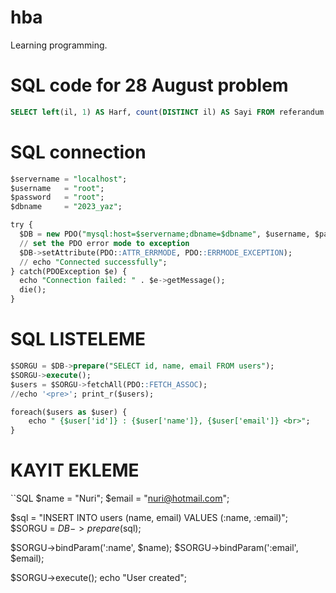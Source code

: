 # hba
Learning programming.

# SQL code for 28 August problem
```SQL
SELECT left(il, 1) AS Harf, count(DISTINCT il) AS Sayi FROM referandum GROUP BY left(il, 1);
```


# SQL connection
```SQL
$servername = "localhost";
$username   = "root";
$password   = "root";
$dbname     = "2023_yaz";

try {
  $DB = new PDO("mysql:host=$servername;dbname=$dbname", $username, $password);
  // set the PDO error mode to exception
  $DB->setAttribute(PDO::ATTR_ERRMODE, PDO::ERRMODE_EXCEPTION);
  // echo "Connected successfully";
} catch(PDOException $e) {
  echo "Connection failed: " . $e->getMessage();
  die();
}
```

# SQL LISTELEME
```SQL
$SORGU = $DB->prepare("SELECT id, name, email FROM users");
$SORGU->execute();
$users = $SORGU->fetchAll(PDO::FETCH_ASSOC);
//echo '<pre>'; print_r($users);

foreach($users as $user) {
    echo " {$user['id']} : {$user['name']}, {$user['email']} <br>";
}
```

# KAYIT EKLEME
``SQL
$name  = "Nuri";
$email = "nuri@hotmail.com";

$sql = "INSERT INTO users (name, email) VALUES (:name, :email)";
$SORGU = $DB->prepare($sql);

$SORGU->bindParam(':name', $name);
$SORGU->bindParam(':email', $email);

$SORGU->execute();
echo "User created";
```
